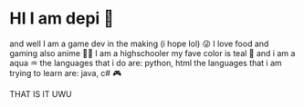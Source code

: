 # HI I am depi 💙
  and well I am a game dev in the making (i hope lol) 😜
  I love food and gaming also anime 🍣🍜
  I am a highschooler 
  my fave color is teal 💙 and i am a aqua ♒
  the languages that i do are: python, html 
  the languages that i am trying to learn are: java, c# 🎮
  
  
  
  
  THAT IS IT UWU
  
